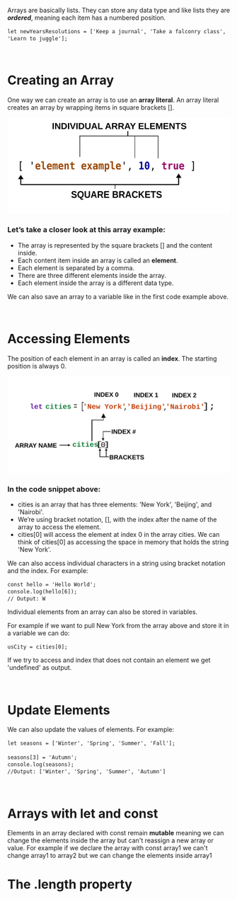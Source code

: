 Arrays are basically lists. They can store any data type and like lists they are ***ordered***, meaning each item has a numbered position.

```JS
let newYearsResolutions = ['Keep a journal', 'Take a falconry class', 'Learn to juggle'];
```
<br>

# Creating an Array

One way we can create an array is to use an **array literal**. An array literal creates an array by wrapping items in square brackets [].

<img src='./Resources/arrays.svg'>

### Let’s take a closer look at this array example:

* The array is represented by the square brackets [] and the content inside.
* Each content item inside an array is called an **element**.
* Each element is separated by a comma.
* There are three different elements inside the array.
* Each element inside the array is a different data type.

We can also save an array to a variable like in the first code example above.

<br>

# Accessing Elements

The position of each element in an array is called an **index**. The starting position is always 0.

<img src='./Resources/arrays_index.svg'>

<br>

### In the code snippet above:

* cities is an array that has three elements: 'New York', 'Beijing', and 'Nairobi'.
* We’re using bracket notation, [], with the index after the name of the array to access the element.
* cities[0] will access the element at index 0 in the array cities. We can think of cities[0] as accessing the space in memory that holds the string 'New York'.

We can also access individual characters in a string using bracket notation and the index. 
For example: 

```JS
const hello = 'Hello World';
console.log(hello[6]);
// Output: W
```

Individual elements from an array can also be stored in variables.

For example if we want to pull New York from the array above and store it in a variable we can do:

```JS
usCity = cities[0];
```

If we try to access and index that does not contain an element we get 'undefined' as output.

<br>

# Update Elements

We can also update the values of elements. For example:

```JS
let seasons = ['Winter', 'Spring', 'Summer', 'Fall'];

seasons[3] = 'Autumn';
console.log(seasons); 
//Output: ['Winter', 'Spring', 'Summer', 'Autumn']
```

<br>

# Arrays with let and const

Elements in an array declared with const remain **mutable** meaning we can change the elements inside the array but can't reassign a new array or value. For example if we declare the array with const array1 we can't change array1 to array2 but we can change the elements inside array1

# The .length property


